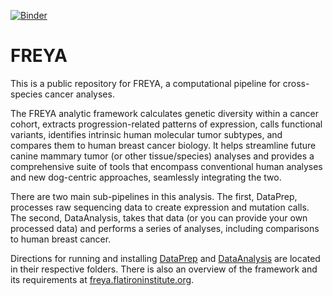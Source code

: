 
[![Binder](http://mybinder.org/badge.svg)](https://mybinder.org/v2/gh/flatironinstitute/FREYA/master)

# FREYA


This is a public repository for FREYA, a computational pipeline for cross-species cancer analyses. 

The FREYA analytic framework calculates genetic diversity within a cancer cohort, extracts progression-related patterns of expression, calls functional variants, identifies intrinsic human molecular tumor subtypes, and compares them to human breast cancer biology. It helps streamline future canine mammary tumor (or other tissue/species) analyses and provides a comprehensive suite of tools that encompass conventional human analyses and new dog-centric approaches, seamlessly integrating the two.

There are two main sub-pipelines in this analysis. The first, DataPrep, processes raw sequencing data to create expression and mutation calls. The second, DataAnalysis, takes that data (or you can provide your own processed data) and performs a series of analyses, including comparisons to human breast cancer.

Directions for running and installing [DataPrep](https://github.com/flatironinstitute/FREYA/blob/master/DataPrep/README.md) and [DataAnalysis](https://github.com/flatironinstitute/FREYA/blob/master/DataAnalysis/README.md) are located in their respective folders. There is also an overview of the framework and its requirements at [freya.flatironinstitute.org](http://freya.flatironinstitute.org/). 


